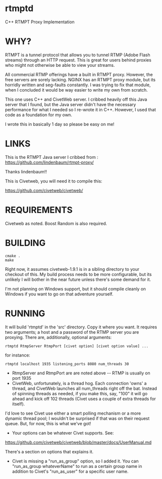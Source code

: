 # rtmptd
C++ RTMPT Proxy Implementation

# WHY?

RTMPT is a tunnel protocol that allows you to tunnel RTMP (Adobe Flash streams) through an HTTP request.  This is great for users behind proxies who might not otherwise be able to view your streams.

All commercial RTMP offerings have a built in RTMPT proxy.  However, the free servers are sorely lacking.  NGINX has an RTMPT proxy module, but its horridly written and seg-faults constantly.  I was trying to fix that module, when I concluded it would be way easier to write my own from scratch.

This one uses C++ and CivetWeb server.  I cribbed heavily off this Java server that I found, but the Java server didn't have the necessary performance for what I needed so I re-wrote it in C++.  However, I used that code as a foundation for my own.

I wrote this in basically 1 day so please be easy on me!

# LINKS

This is the RTMPT Java server I cribbed from : https://github.com/lindenbaum/rtmpt-proxy/

Thanks lindenbaum!!

This is Civetweb, you will need it to compile this:

https://github.com/civetweb/civetweb/

# REQUIREMENTS

Civetweb as noted.  Boost Random is also required.

# BUILDING
```
cmake .
make
```

Right now, it assumes civetweb-1.9.1 is in a sibling directory to your checkout of this.  My build process needs to be more configurable, but its unlikely I will bother in the near future unless there's some demand for it.

I'm not planning on Windows support, but it should compile cleanly on Windows if you want to go on that adventure yourself.

# RUNNING
It will build 'rtmptd' in the 'src' directory.  Copy it where you want.  It requires two arguments; a host and a password of the RTMP server you are proxying.  There are, additionally, optional arguments:

```
rtmptd RtmpServer RtmpPort [civet option] [civet option value] ...
```

for instance:

```
rtmptd localhost 1935 listening_ports 8080 num_threads 30
```

* RtmpServer and RtmpPort are are noted above -- RTMP is usually on port 1935
* CivetWeb, unfortunately, is a thread hog.  Each connection 'owns' a thread, and CivetWeb launches all num_threads right off the bat.  Instead of spinning threads as needed, if you make this, say, "100" it will go ahead and kick off 102 threads (Civet uses a couple of extra threads for itself).

I'd love to see Civet use either a smart polling mechanism or a more dynamic thread pool; I wouldn't be surprised if that was on their request queue.  But, for now, this is what we've got!

* Your options can be whatever Civet supports.  See:

https://github.com/civetweb/civetweb/blob/master/docs/UserManual.md

There's a section on options that explains it. 
* Civet is missing a "run_as_group" option, so I added it.  You can "run_as_group whateverName" to run as a certain group name in addition to Civet's "run_as_user" for a specific user name.


